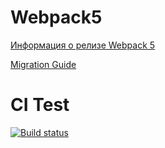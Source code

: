 # Webpack5

[Информация о релизе Webpack 5](https://webpack.js.org/blog/2020-10-10-webpack-5-release/)

[Migration Guide](https://webpack.js.org/migrate/5/)

# CI Test

[![Build status](https://ci.appveyor.com/api/projects/status/ca521ruhxa0se81j?svg=true)](https://ci.appveyor.com/project/Julie-T/env-2)